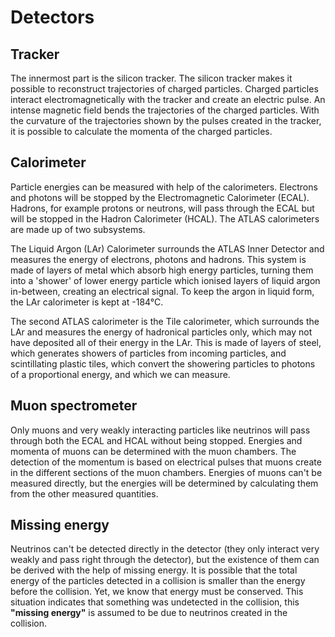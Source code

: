 # Detectors

## Tracker
The innermost part is the silicon tracker. The silicon tracker makes it possible to reconstruct trajectories of charged particles. Charged particles interact electromagnetically with the tracker and create an electric pulse. An intense magnetic field bends the trajectories of the charged particles. With the curvature of the trajectories shown by the pulses created in the tracker, it is possible to calculate the momenta of the charged particles.

## Calorimeter
Particle energies can be measured with help of the calorimeters. Electrons and photons will be stopped by the Electromagnetic Calorimeter (ECAL). Hadrons, for example protons or neutrons, will pass through the ECAL but will be stopped in the Hadron Calorimeter (HCAL). The ATLAS calorimeters are made up of two subsystems. 

The Liquid Argon (LAr) Calorimeter surrounds the ATLAS Inner Detector and measures the energy of electrons, photons and hadrons. This system is made of layers of metal which absorb high energy particles, turning them into a 'shower' of lower energy particle which ionised layers of liquid argon in-between, creating an electrical signal. To keep the argon in liquid form, the LAr calorimeter is kept at -184°C. 

The second ATLAS calorimeter is the Tile calorimeter, which surrounds the LAr and measures the energy of hadronical particles only, which may not have deposited all of their energy in the LAr. This is made of layers of steel, which generates showers of particles from incoming particles, and scintillating plastic tiles, which convert the showering particles to photons of a proportional energy, and which we can measure.

## Muon spectrometer
Only muons and very weakly interacting particles like neutrinos will pass through both the ECAL and HCAL without being stopped. Energies and momenta of muons can be determined with the muon chambers. The detection of the momentum is based on electrical pulses that muons create in the different sections of the muon chambers. Energies of muons can't be measured directly, but the energies will be determined by calculating them from the other measured quantities.

## Missing energy
Neutrinos can't be detected directly in the detector (they only interact very weakly and pass right through the detector), but the existence of them can be derived with the help of missing energy. It is possible that the total energy of the particles detected in a collision is smaller than the energy before the collision. Yet, we know that energy must be conserved. This situation indicates that something was undetected in the collision, this <b>"missing energy"</b> is assumed to be due to neutrinos created in the collision.
